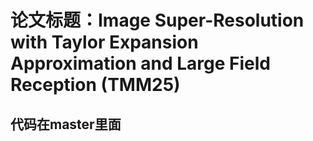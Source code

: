 # 论文标题：Image Super-Resolution with Taylor Expansion Approximation and Large Field Reception (TMM25)

## **代码在master里面**


